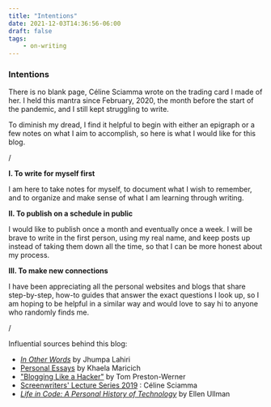 ```yaml
---
title: "Intentions"
date: 2021-12-03T14:36:56-06:00
draft: false
tags:
    - on-writing
---
```


### Intentions

There is no blank page, Céline Sciamma wrote on the trading card I made of her. I held this mantra since February, 2020, the month before the start of the pandemic, and I still kept struggling to write. 

To diminish my dread, I find it helpful to begin with either an epigraph or a few notes on what I aim to accomplish, so here is what I would like for this blog.

/

**I. To write for myself first**

I am here to take notes for myself, to document what I wish to remember, and to organize and make sense of what I am learning through writing.

**II. To publish on a schedule in public**

I would like to publish once a month and eventually once a week. I will be brave to write in the first person, using my real name, and keep posts up instead of taking them down all the time, so that I can be more honest about my process.

**III. To make new connections**

I have been appreciating all the personal websites and blogs that share step-by-step, how-to guides that answer the exact questions I look up, so I am hoping to be helpful in a similar way and would love to say hi to anyone who randomly finds me.

/

Influential sources behind this blog:

- [_In Other Words_](https://www.penguinrandomhouse.com/books/251467/in-other-words-by-jhumpa-lahiri/) by Jhumpa Lahiri
- [Personal Essays](https://khaelamaricich.com/personal-essays) by Khaela Maricich
- ["Blogging Like a Hacker"](https://tom.preston-werner.com/2008/11/17/blogging-like-a-hacker.html) by Tom Preston-Werner
- [Screenwriters' Lecture Series 2019](https://www.bafta.org/media-centre/transcripts/screenwriters-lecture-series-2019-celine-sciamma) : Céline Sciamma
- [_Life in Code: A Personal History of Technology_](https://us.macmillan.com/books/9780374711412/lifeincode) by Ellen Ullman